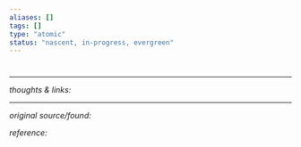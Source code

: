 ```yaml
---
aliases: []
tags: []
type: "atomic"
status: "nascent, in-progress, evergreen"
---
```


# 


---

_thoughts & links:_




---

_original source/found:_ 

_reference:_ 
